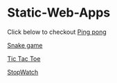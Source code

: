 # Static-Web-Apps
Click below to checkout
  [Ping pong](https://htmlpreview.github.io/?https://github.com/anjana-kt/Static-Web-Apps/blob/main/pong-game/ball.html)
  
  [Snake game](https://htmlpreview.github.io/?https://github.com/anjana-kt/Static-Web-Apps/blob/main/snake-game/snake.html)
  
  [Tic Tac Toe](https://htmlpreview.github.io/?https://github.com/anjana-kt/Static-Web-Apps/blob/main/tic-tac-toe/tictac.html)
  
  [StopWatch](https://htmlpreview.github.io/?https://github.com/anjana-kt/Static-Web-Apps/blob/main/stopwatch/timer.html)
